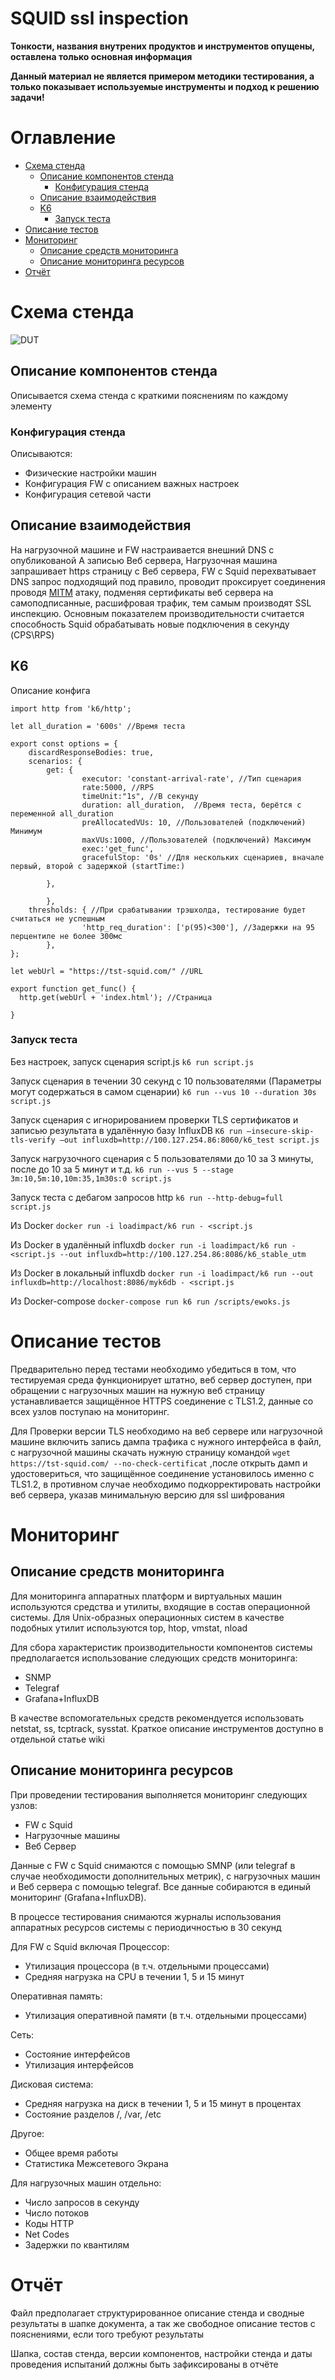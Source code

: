 # SQUID ssl inspection

**Тонкости, названия внутрених продуктов и инструментов опущены, оставлена только основная информация**

**Данный материал не является примером методики тестирования, а только показывает используемые инструменты и подход к решению задачи!**

# Оглавление
- [Схема стенда](#схема-стенда)
  - [Описание компонентов стенда](#описание-компонентов-стенда)
    - [Конфигурация стенда](#конфигурация-стенда)
  - [Описание взаимодействия](#описание-взаимодействия)
  - [K6](#k6)
    - [Запуск теста](#запуск-теста)
- [Описание тестов](#описание-тестов)
- [Мониторинг](#мониторинг)
  - [Описание средств мониторинга](#описание-средств-мониторинга)
  - [Описание мониторинга ресурсов](#описание-мониторинга-ресурсов)
- [Отчёт](#отчёт)

# Схема стенда
![DUT](https://github.com/l-SK-l/My_projects/blob/main/SQUID%20ssl%20inspection/assets/FW.png)

## Описание компонентов стенда
Описывается схема стенда с краткими пояснениям по каждому элементу

### Конфигурация стенда
Описываются: 
- Физические настройки машин
- Конфигурация FW с описанием важных настроек
- Конфигурация сетевой части

## Описание взаимодействия
На нагрузочной машине и FW настраивается внешний DNS с опубликованой A записью Веб сервера, Нагрузочная машина запрашивает https страницу с Веб сервера, FW c Squid перехватывает DNS запрос подходящий под правило, проводит проксирует соединения проводя [MITM](https://ru.wikipedia.org/wiki/%D0%90%D1%82%D0%B0%D0%BA%D0%B0_%D0%BF%D0%BE%D1%81%D1%80%D0%B5%D0%B4%D0%BD%D0%B8%D0%BA%D0%B0) атаку, подменяя сертификаты веб сервера на самоподписанные, расшифровая трафик, тем самым производят SSL инспекцию.
Основным показателем производительности считается способность Squid обрабатывать новые подключения в секунду (CPS\RPS)


## K6
Описание конфига
```
import http from 'k6/http';

let all_duration = '600s' //Время теста

export const options = {
    discardResponseBodies: true,
    scenarios: {
        get: {
                executor: 'constant-arrival-rate', //Тип сценария
                rate:5000, //RPS
                timeUnit:"1s", //В секунду
                duration: all_duration,  //Время теста, берётся с переменной all_duration
                preAllocatedVUs: 10, //Пользователей (подключений) Минимум
                maxVUs:1000, //Пользователей (подключений) Максимум
                exec:'get_func',
                gracefulStop: '0s' //Для нескольких сценариев, вначале первый, второй с задержкой (startTime:)

        },

        },
    thresholds: { //При срабатывании трэшхолда, тестирование будет считаться не успешным
                'http_req_duration': ['p(95)<300'], //Задержки на 95 перцентиле не более 300мс
        },
};

let webUrl = "https://tst-squid.com/" //URL

export function get_func() {
  http.get(webUrl + 'index.html'); //Страница

}
```
### Запуск теста

Без настроек, запуск сценария script.js
`k6 run script.js` 

Запуск сценария в течении 30 секунд с 10 пользователями (Параметры могут содержаться в самом сценарии)
`k6 run --vus 10 --duration 30s script.js`

Запуск сценария с игнорированием проверки TLS сертификатов и записью результата в удалённую базу InfluxDB
`K6 run –insecure-skip-tls-verify –out influxdb=http://100.127.254.86:8060/k6_test script.js`

Запуск нагрузочного сценария с 5 пользователями до 10 за 3 минуты, после до 10 за 5 минут и т.д.
`k6 run --vus 5 --stage 3m:10,5m:10,10m:35,1m30s:0 script.js`

Запуск теста с дебагом запросов http
`k6 run --http-debug=full script.js`

Из Docker
`docker run -i loadimpact/k6 run - <script.js`

Из Docker в удалённый influxdb 
`docker run -i loadimpact/k6 run -<script.js --out influxdb=http://100.127.254.86:8086/k6_stable_utm`

Из Docker в локальный influxdb 
`docker run -i loadimpact/k6 run --out influxdb=http://localhost:8086/myk6db - <script.js`

Из Docker-сompose
`docker-compose run k6 run /scripts/ewoks.js`


# Описание тестов

Предварительно перед тестами необходимо убедиться в том, что тестируемая среда функционирует штатно, веб сервер доступен, при обращении с нагрузочных машин на нужную веб страницу устанавливается защищённое HTTPS соединение с TLS1.2, данные со всех узлов поступаю на мониторинг.

Для Проверки версии TLS необходимо на веб сервере или нагрузочной машине включить запись дампа трафика с нужного интерфейса в файл, с нагрузочной машины скачать нужную страницу командой `wget https://tst-squid.com/ --no-check-certificat` ,после открыть дамп и удостовериться, что защищённое соединение установилось именно с TLS1.2, в противном случае необходимо подкорректировать настройки веб сервера, указав минимальную версию для ssl шифрования 

# Мониторинг

## Описание средств мониторинга
Для мониторинга аппаратных платформ и виртуальных машин используются средства и утилиты, входящие в состав операционной системы. 
Для Unix-образных операционных систем в качестве подобных утилит используются top, htop, vmstat, nload

Для сбора характеристик производительности компонентов системы предполагается использование следующих средств мониторинга:
-	SNMP
-	Telegraf
-	Grafana+InfluxDB

В качестве вспомогательных средств рекомендуется использовать netstat, ss, tcptrack, sysstat.
Краткое описание инструментов доступно в отдельной статьe wiki

## Описание мониторинга ресурсов
При проведении тестирования выполняется мониторинг следующих узлов:
- FW c Squid
-	Нагрузочные машины
-	Веб Сервер

Данные с FW c Squid снимаются с помощью SMNP (или telegraf в случае необходимости дополнительных метрик), с нагрузочных машин и Веб сервера с помощью telegraf. Все данные собираются в единый мониторинг (Grafana+InfluxDB). 

В процессе тестирования снимаются журналы использования аппаратных ресурсов системы с периодичностью в 30 секунд

Для FW c Squid включая
Процессор:
-	Утилизация процессора (в т.ч. отдельными процессами)
-	Средняя нагрузка на CPU в течении 1, 5 и 15 минут

Оперативная память:
-	Утилизация оперативной памяти (в т.ч. отдельными процессами)

Сеть:
-	Состояние интерфейсов
-	Утилизация интерфейсов

Дисковая система:
-	Средняя нагрузка на диск в течении 1, 5 и 15 минут в процентах
-	Состояние разделов /, /var, /etc

Другое:
-	Общее время работы
-	Статистика Межсетевого Экрана

Для нагрузочных машин отдельно:
-	Число запросов в секунду
-	Число потоков
-	Коды HTTP 
-	Net Codes
-	Задержки по квантилям

# Отчёт

Файл предполагает структурированное описание стенда и сводные результаты в шапке документа, а так же свободное описание тестов с пояснениями, если того требуют результаты 

Шапка, состав стенда, версии компонентов, настройки стенда и даты проведения испытаний должны быть зафиксированы в отчёте
